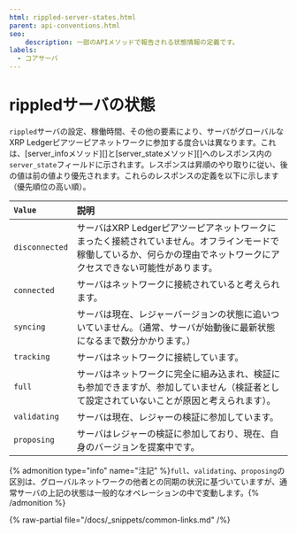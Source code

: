 ```yaml
---
html: rippled-server-states.html
parent: api-conventions.html
seo:
    description: 一部のAPIメソッドで報告される状態情報の定義です。
labels:
  - コアサーバ
---
```

# rippledサーバの状態

`rippled`サーバの設定、稼働時間、その他の要素により、サーバがグローバルなXRP Ledgerピアツーピアネットワークに参加する度合いは異なります。これは、[server_infoメソッド][]と[server_stateメソッド][]へのレスポンス内の`server_state`フィールドに示されます。レスポンスは昇順のやり取りに従い、後の値は前の値より優先されます。これらのレスポンスの定義を以下に示します（優先順位の高い順）。

| `Value`        | 説明                                                 |
|:---------------|:------------------------------------------------------------|
| `disconnected` | サーバはXRP Ledgerピアツーピアネットワークにまったく接続されていません。オフラインモードで稼働しているか、何らかの理由でネットワークにアクセスできない可能性があります。 |
| `connected`    | サーバはネットワークに接続されていると考えられます。         |
| `syncing`      | サーバは現在、レジャーバージョンの状態に追いついていません。（通常、サーバが始動後に最新状態になるまで数分かかります。） |
| `tracking`     | サーバはネットワークに接続しています。                 |
| `full`         | サーバはネットワークに完全に組み込まれ、検証にも参加できますが、参加していません（検証者として設定されていないことが原因と考えられます）。 |
| `validating`   | サーバは現在、レジャーの検証に参加しています。 |
| `proposing`    | サーバはレジャーの検証に参加しており、現在、自身のバージョンを提案中です。 |

{% admonition type="info" name="注記" %}`full`、`validating`、`proposing`の区別は、グローバルネットワークの他者との同期の状況に基づいていますが、通常サーバの上記の状態は一般的なオペレーションの中で変動します。{% /admonition %}

{% raw-partial file="/docs/_snippets/common-links.md" /%}
